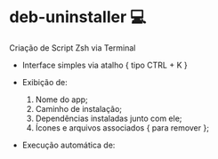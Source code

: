 # deb-uninstaller 💻

Criação de Script Zsh via Terminal

- Interface simples via atalho { tipo CTRL + K }
- Exibição de:

  1. Nome do app;
  2. Caminho de instalação;
  3. Dependências instaladas junto com ele;
  4. Ícones e arquivos associados { para remover };

- Execução automática de:

